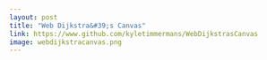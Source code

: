 ```yaml
---
layout: post
title: "Web Dijkstra&#39;s Canvas"
link: https://www.github.com/kyletimmermans/WebDijkstrasCanvas
image: webdijkstracanvas.png
---
```

